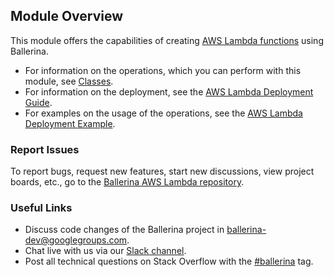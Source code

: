 ## Module Overview

This module offers the capabilities of creating [AWS Lambda functions](https://aws.amazon.com/lambda/) using Ballerina. 

- For information on the operations, which you can perform with this module, see [Classes](/learn/api-docs/ballerina/index.html#/ballerinax/awslambda/0.0.0/awslambda/classes/Context). 
- For information on the deployment, see the [AWS Lambda Deployment Guide](/learn/deployment/aws-lambda/).
- For examples on the usage of the operations, see the [AWS Lambda Deployment Example](/learn/by-example/aws-lambda-deployment.html).


### Report Issues

To report bugs, request new features, start new discussions, view project boards, etc., go to the [Ballerina AWS Lambda repository](https://github.com/ballerina-platform/module-ballerinax-aws.lambda).

### Useful Links
- Discuss code changes of the Ballerina project in [ballerina-dev@googlegroups.com](mailto:ballerina-dev@googlegroups.com).
- Chat live with us via our [Slack channel](https://ballerina.io/community/slack/).
- Post all technical questions on Stack Overflow with the [#ballerina](https://stackoverflow.com/questions/tagged/ballerina) tag.


